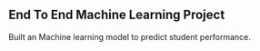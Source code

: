 ## End To End Machine Learning Project
Built an Machine learning model to predict student performance.
